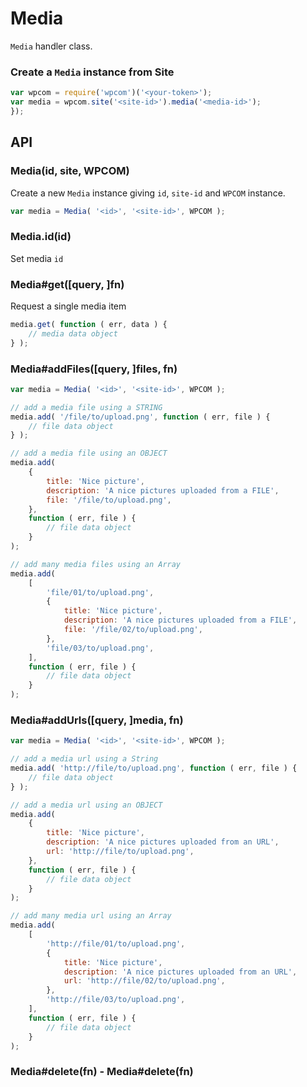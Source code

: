 # Media

`Media` handler class.

### Create a `Media` instance from Site

```js
var wpcom = require('wpcom')('<your-token>');
var media = wpcom.site('<site-id>').media('<media-id>');
});
```

## API

### Media(id, site, WPCOM)

Create a new `Media` instance giving `id`, `site-id` and `WPCOM` instance.

```js
var media = Media( '<id>', '<site-id>', WPCOM );
```

### Media.id(id)

Set media `id`

### Media#get([query, ]fn)

Request a single media item

```js
media.get( function ( err, data ) {
	// media data object
} );
```

### Media#addFiles([query, ]files, fn)

```js
var media = Media( '<id>', '<site-id>', WPCOM );

// add a media file using a STRING
media.add( '/file/to/upload.png', function ( err, file ) {
	// file data object
} );

// add a media file using an OBJECT
media.add(
	{
		title: 'Nice picture',
		description: 'A nice pictures uploaded from a FILE',
		file: '/file/to/upload.png',
	},
	function ( err, file ) {
		// file data object
	}
);

// add many media files using an Array
media.add(
	[
		'file/01/to/upload.png',
		{
			title: 'Nice picture',
			description: 'A nice pictures uploaded from a FILE',
			file: '/file/02/to/upload.png',
		},
		'file/03/to/upload.png',
	],
	function ( err, file ) {
		// file data object
	}
);
```

### Media#addUrls([query, ]media, fn)

```js
var media = Media( '<id>', '<site-id>', WPCOM );

// add a media url using a String
media.add( 'http://file/to/upload.png', function ( err, file ) {
	// file data object
} );

// add a media url using an OBJECT
media.add(
	{
		title: 'Nice picture',
		description: 'A nice pictures uploaded from an URL',
		url: 'http://file/to/upload.png',
	},
	function ( err, file ) {
		// file data object
	}
);

// add many media url using an Array
media.add(
	[
		'http://file/01/to/upload.png',
		{
			title: 'Nice picture',
			description: 'A nice pictures uploaded from an URL',
			url: 'http://file/02/to/upload.png',
		},
		'http://file/03/to/upload.png',
	],
	function ( err, file ) {
		// file data object
	}
);
```

### Media#delete(fn) - Media#delete(fn)
